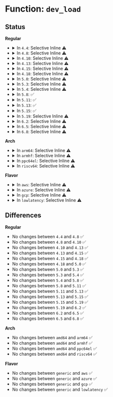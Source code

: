 # Function: <code>dev_load</code>

## Status
<b>Regular</b>
<ul>
<li>
<details>
<summary>In <code>4.4</code>: Selective Inline ⚠️</summary>

```c
void dev_load(struct net *net, const char *name);
```

**Collision:** Unique Global

**Inline:** Selective

**Transformation:** False

**Instances:**

```
In net/core/dev_ioctl.c (ffffffff817336a0)
Location: net/core/dev_ioctl.c:359
Inline: True
Direct callers:
  - net/core/dev_ioctl.c:dev_ioctl
  - net/core/dev_ioctl.c:dev_ioctl
  - net/core/dev_ioctl.c:dev_ioctl
  - net/core/dev_ioctl.c:dev_ioctl
  - net/core/dev_ioctl.c:dev_ioctl
  - net/ipv4/devinet.c:devinet_ioctl
  - net/wireless/wext-core.c:wext_handle_ioctl
  - net/wireless/wext-core.c:compat_wext_handle_ioctl
```
**Symbols:**

```
ffffffff817336a0-ffffffff81733718: dev_load (STB_GLOBAL)
```
</details>
</li>
<li>
<details>
<summary>In <code>4.8</code>: Selective Inline ⚠️</summary>

```c
void dev_load(struct net *net, const char *name);
```

**Collision:** Unique Global

**Inline:** Selective

**Transformation:** False

**Instances:**

```
In net/core/dev_ioctl.c (ffffffff8179f520)
Location: net/core/dev_ioctl.c:359
Inline: True
Direct callers:
  - net/core/dev_ioctl.c:dev_ioctl
  - net/core/dev_ioctl.c:dev_ioctl
  - net/core/dev_ioctl.c:dev_ioctl
  - net/core/dev_ioctl.c:dev_ioctl
  - net/core/dev_ioctl.c:dev_ioctl
  - net/ipv4/devinet.c:devinet_ioctl
  - net/wireless/wext-core.c:compat_wext_handle_ioctl
  - net/wireless/wext-core.c:wext_handle_ioctl
```
**Symbols:**

```
ffffffff8179f520-ffffffff8179f587: dev_load (STB_GLOBAL)
```
</details>
</li>
<li>
<details>
<summary>In <code>4.10</code>: Selective Inline ⚠️</summary>

```c
void dev_load(struct net *net, const char *name);
```

**Collision:** Unique Global

**Inline:** Selective

**Transformation:** False

**Instances:**

```
In net/core/dev_ioctl.c (ffffffff817cdef0)
Location: net/core/dev_ioctl.c:359
Inline: True
Direct callers:
  - net/core/dev_ioctl.c:dev_ioctl
  - net/core/dev_ioctl.c:dev_ioctl
  - net/core/dev_ioctl.c:dev_ioctl
  - net/core/dev_ioctl.c:dev_ioctl
  - net/core/dev_ioctl.c:dev_ioctl
  - net/ipv4/devinet.c:devinet_ioctl
  - net/wireless/wext-core.c:compat_wext_handle_ioctl
  - net/wireless/wext-core.c:wext_handle_ioctl
```
**Symbols:**

```
ffffffff817cdef0-ffffffff817cdf57: dev_load (STB_GLOBAL)
```
</details>
</li>
<li>
<details>
<summary>In <code>4.13</code>: Selective Inline ⚠️</summary>

```c
void dev_load(struct net *net, const char *name);
```

**Collision:** Unique Global

**Inline:** Selective

**Transformation:** False

**Instances:**

```
In net/core/dev_ioctl.c (ffffffff817ed3d0)
Location: net/core/dev_ioctl.c:363
Inline: True
Direct callers:
  - net/core/dev_ioctl.c:dev_ioctl
  - net/core/dev_ioctl.c:dev_ioctl
  - net/core/dev_ioctl.c:dev_ioctl
  - net/core/dev_ioctl.c:dev_ioctl
  - net/core/dev_ioctl.c:dev_ioctl
  - net/ipv4/devinet.c:devinet_ioctl
  - net/wireless/wext-core.c:compat_wext_handle_ioctl
  - net/wireless/wext-core.c:wext_handle_ioctl
```
**Symbols:**

```
ffffffff817ed3d0-ffffffff817ed437: dev_load (STB_GLOBAL)
```
</details>
</li>
<li>
<details>
<summary>In <code>4.15</code>: Selective Inline ⚠️</summary>

```c
void dev_load(struct net *net, const char *name);
```

**Collision:** Unique Global

**Inline:** Selective

**Transformation:** False

**Instances:**

```
In net/core/dev_ioctl.c (ffffffff81869600)
Location: net/core/dev_ioctl.c:375
Inline: True
Direct callers:
  - net/core/dev_ioctl.c:dev_ioctl
  - net/core/dev_ioctl.c:dev_ioctl
  - net/core/dev_ioctl.c:dev_ioctl
  - net/core/dev_ioctl.c:dev_ioctl
  - net/core/dev_ioctl.c:dev_ioctl
  - net/ipv4/devinet.c:devinet_ioctl
  - net/wireless/wext-core.c:compat_wext_handle_ioctl
  - net/wireless/wext-core.c:wext_handle_ioctl
```
**Symbols:**

```
ffffffff81869600-ffffffff81869667: dev_load (STB_GLOBAL)
```
</details>
</li>
<li>
<details>
<summary>In <code>4.18</code>: Selective Inline ⚠️</summary>

```c
void dev_load(struct net *net, const char *name);
```

**Collision:** Unique Global

**Inline:** Selective

**Transformation:** False

**Instances:**

```
In net/core/dev_ioctl.c (ffffffff818b9390)
Location: net/core/dev_ioctl.c:348
Inline: True
Direct callers:
  - net/core/dev_ioctl.c:dev_ioctl
  - net/core/dev_ioctl.c:dev_ioctl
  - net/core/dev_ioctl.c:dev_ioctl
  - net/core/dev_ioctl.c:dev_ioctl
  - net/core/dev_ioctl.c:dev_ioctl
  - net/ipv4/devinet.c:devinet_ioctl
  - net/wireless/wext-core.c:compat_wext_handle_ioctl
  - net/wireless/wext-core.c:wext_handle_ioctl
```
**Symbols:**

```
ffffffff818b9390-ffffffff818b93f7: dev_load (STB_GLOBAL)
```
</details>
</li>
<li>
<details>
<summary>In <code>5.0</code>: Selective Inline ⚠️</summary>

```c
void dev_load(struct net *net, const char *name);
```

**Collision:** Unique Global

**Inline:** Selective

**Transformation:** False

**Instances:**

```
In net/core/dev_ioctl.c (ffffffff818dffd0)
Location: net/core/dev_ioctl.c:343
Inline: True
Direct callers:
  - net/core/dev_ioctl.c:dev_ioctl
  - net/core/dev_ioctl.c:dev_ioctl
  - net/core/dev_ioctl.c:dev_ioctl
  - net/core/dev_ioctl.c:dev_ioctl
  - net/core/dev_ioctl.c:dev_ioctl
  - net/ipv4/devinet.c:devinet_ioctl
  - net/wireless/wext-core.c:compat_wext_handle_ioctl
  - net/wireless/wext-core.c:wext_handle_ioctl
```
**Symbols:**

```
ffffffff818dffd0-ffffffff818e0037: dev_load (STB_GLOBAL)
```
</details>
</li>
<li>
<details>
<summary>In <code>5.3</code>: Selective Inline ⚠️</summary>

```c
void dev_load(struct net *net, const char *name);
```

**Collision:** Unique Global

**Inline:** Selective

**Transformation:** False

**Instances:**

```
In net/core/dev_ioctl.c (ffffffff8192e650)
Location: net/core/dev_ioctl.c:343
Inline: True
Direct callers:
  - net/core/dev_ioctl.c:dev_ioctl
  - net/core/dev_ioctl.c:dev_ioctl
  - net/core/dev_ioctl.c:dev_ioctl
  - net/core/dev_ioctl.c:dev_ioctl
  - net/core/dev_ioctl.c:dev_ioctl
  - net/core/dev_ioctl.c:dev_ioctl
  - net/ipv4/devinet.c:devinet_ioctl
  - net/wireless/wext-core.c:compat_wext_handle_ioctl
  - net/wireless/wext-core.c:wext_handle_ioctl
```
**Symbols:**

```
ffffffff8192e650-ffffffff8192e6ba: dev_load (STB_GLOBAL)
```
</details>
</li>
<li>
<details>
<summary>In <code>5.4</code>: Selective Inline ⚠️</summary>

```c
void dev_load(struct net *net, const char *name);
```

**Collision:** Unique Global

**Inline:** Selective

**Transformation:** False

**Instances:**

```
In net/core/dev_ioctl.c (ffffffff819608d0)
Location: net/core/dev_ioctl.c:343
Inline: True
Direct callers:
  - net/core/dev_ioctl.c:dev_ioctl
  - net/core/dev_ioctl.c:dev_ioctl
  - net/core/dev_ioctl.c:dev_ioctl
  - net/core/dev_ioctl.c:dev_ioctl
  - net/core/dev_ioctl.c:dev_ioctl
  - net/core/dev_ioctl.c:dev_ioctl
  - net/ipv4/devinet.c:devinet_ioctl
  - net/wireless/wext-core.c:compat_wext_handle_ioctl
  - net/wireless/wext-core.c:wext_handle_ioctl
```
**Symbols:**

```
ffffffff819608d0-ffffffff8196093a: dev_load (STB_GLOBAL)
```
</details>
</li>
<li>
<details>
<summary>In <code>5.8</code>: ✅</summary>

```c
void dev_load(struct net *net, const char *name);
```

**Collision:** Unique Global

**Inline:** No

**Transformation:** False

**Instances:**

```
In net/core/dev_ioctl.c (ffffffff81a33a50)
Location: net/core/dev_ioctl.c:350
Inline: False
Direct callers:
  - net/core/dev_ioctl.c:dev_ioctl
  - net/core/dev_ioctl.c:dev_ioctl
  - net/core/dev_ioctl.c:dev_ioctl
  - net/core/dev_ioctl.c:dev_ioctl
  - net/core/dev_ioctl.c:dev_ioctl
  - net/core/dev_ioctl.c:dev_ioctl
  - net/ipv4/devinet.c:devinet_ioctl
  - net/wireless/wext-core.c:compat_wext_handle_ioctl
  - net/wireless/wext-core.c:compat_wext_handle_ioctl
  - net/wireless/wext-core.c:wext_handle_ioctl
  - net/wireless/wext-core.c:wext_handle_ioctl
```
**Symbols:**

```
ffffffff81a33a50-ffffffff81a33abe: dev_load (STB_GLOBAL)
```
</details>
</li>
<li>
<details>
<summary>In <code>5.11</code>: ✅</summary>

```c
void dev_load(struct net *net, const char *name);
```

**Collision:** Unique Global

**Inline:** No

**Transformation:** False

**Instances:**

```
In net/core/dev_ioctl.c (ffffffff81a35e00)
Location: net/core/dev_ioctl.c:354
Inline: False
Direct callers:
  - net/core/dev_ioctl.c:dev_ioctl
  - net/core/dev_ioctl.c:dev_ioctl
  - net/core/dev_ioctl.c:dev_ioctl
  - net/core/dev_ioctl.c:dev_ioctl
  - net/core/dev_ioctl.c:dev_ioctl
  - net/core/dev_ioctl.c:dev_ioctl
  - net/ipv4/devinet.c:devinet_ioctl
  - net/wireless/wext-core.c:compat_wext_handle_ioctl
  - net/wireless/wext-core.c:compat_wext_handle_ioctl
  - net/wireless/wext-core.c:wext_handle_ioctl
  - net/wireless/wext-core.c:wext_handle_ioctl
```
**Symbols:**

```
ffffffff81a35e00-ffffffff81a35e75: dev_load (STB_GLOBAL)
```
</details>
</li>
<li>
<details>
<summary>In <code>5.13</code>: ✅</summary>

```c
void dev_load(struct net *net, const char *name);
```

**Collision:** Unique Global

**Inline:** No

**Transformation:** False

**Instances:**

```
In net/core/dev_ioctl.c (ffffffff81a1cf60)
Location: net/core/dev_ioctl.c:354
Inline: False
Direct callers:
  - net/core/dev_ioctl.c:dev_ioctl
  - net/core/dev_ioctl.c:dev_ioctl
  - net/core/dev_ioctl.c:dev_ioctl
  - net/core/dev_ioctl.c:dev_ioctl
  - net/core/dev_ioctl.c:dev_ioctl
  - net/core/dev_ioctl.c:dev_ioctl
  - net/ipv4/devinet.c:devinet_ioctl
  - net/wireless/wext-core.c:compat_wext_handle_ioctl
  - net/wireless/wext-core.c:compat_wext_handle_ioctl
  - net/wireless/wext-core.c:wext_handle_ioctl
  - net/wireless/wext-core.c:wext_handle_ioctl
```
**Symbols:**

```
ffffffff81a1cf60-ffffffff81a1cfd5: dev_load (STB_GLOBAL)
```
</details>
</li>
<li>
<details>
<summary>In <code>5.15</code>: ✅</summary>

```c
void dev_load(struct net *net, const char *name);
```

**Collision:** Unique Global

**Inline:** No

**Transformation:** False

**Instances:**

```
In net/core/dev_ioctl.c (ffffffff81ad07b0)
Location: net/core/dev_ioctl.c:435
Inline: False
Direct callers:
  - net/core/dev_ioctl.c:dev_ioctl
  - net/core/dev_ioctl.c:dev_ioctl
  - net/core/dev_ioctl.c:dev_ioctl
  - net/core/dev_ioctl.c:dev_ioctl
  - net/core/dev_ioctl.c:dev_ioctl
  - net/core/dev_ioctl.c:dev_ioctl
  - net/ipv4/devinet.c:devinet_ioctl
  - net/wireless/wext-core.c:compat_wext_handle_ioctl
  - net/wireless/wext-core.c:compat_wext_handle_ioctl
  - net/wireless/wext-core.c:wext_handle_ioctl
  - net/wireless/wext-core.c:wext_handle_ioctl
```
**Symbols:**

```
ffffffff81ad07b0-ffffffff81ad0825: dev_load (STB_GLOBAL)
```
</details>
</li>
<li>
<details>
<summary>In <code>5.19</code>: Selective Inline ⚠️</summary>

```c
void dev_load(struct net *net, const char *name);
```

**Collision:** Unique Global

**Inline:** Selective

**Transformation:** False

**Instances:**

```
In net/core/dev_ioctl.c (ffffffff81c4e090)
Location: net/core/dev_ioctl.c:438
Inline: True
Direct callers:
  - net/core/dev_ioctl.c:dev_ioctl
  - net/core/dev_ioctl.c:dev_ioctl
  - net/core/dev_ioctl.c:dev_ioctl
  - net/core/dev_ioctl.c:dev_ioctl
  - net/core/dev_ioctl.c:dev_ioctl
  - net/core/dev_ioctl.c:dev_ioctl
  - net/core/dev_ioctl.c:dev_ioctl
  - net/core/dev_ioctl.c:dev_ioctl
  - net/core/dev_ioctl.c:dev_ioctl
  - net/ipv4/devinet.c:devinet_ioctl
  - net/wireless/wext-core.c:compat_wext_handle_ioctl
  - net/wireless/wext-core.c:compat_wext_handle_ioctl
  - net/wireless/wext-core.c:wext_handle_ioctl
  - net/wireless/wext-core.c:wext_handle_ioctl
```
**Symbols:**

```
ffffffff81c4e090-ffffffff81c4e12b: dev_load (STB_GLOBAL)
```
</details>
</li>
<li>
<details>
<summary>In <code>6.2</code>: Selective Inline ⚠️</summary>

```c
void dev_load(struct net *net, const char *name);
```

**Collision:** Unique Global

**Inline:** Selective

**Transformation:** False

**Instances:**

```
In net/core/dev_ioctl.c (ffffffff81e03110)
Location: net/core/dev_ioctl.c:438
Inline: True
Direct callers:
  - net/core/dev_ioctl.c:dev_ioctl
  - net/core/dev_ioctl.c:dev_ioctl
  - net/core/dev_ioctl.c:dev_ioctl
  - net/core/dev_ioctl.c:dev_ioctl
  - net/core/dev_ioctl.c:dev_ioctl
  - net/core/dev_ioctl.c:dev_ioctl
  - net/core/dev_ioctl.c:dev_ioctl
  - net/core/dev_ioctl.c:dev_ioctl
  - net/core/dev_ioctl.c:dev_ioctl
  - net/ipv4/devinet.c:devinet_ioctl
  - net/wireless/wext-core.c:compat_wext_handle_ioctl
  - net/wireless/wext-core.c:compat_wext_handle_ioctl
  - net/wireless/wext-core.c:wext_handle_ioctl
  - net/wireless/wext-core.c:wext_handle_ioctl
```
**Symbols:**

```
ffffffff81e03110-ffffffff81e031ab: dev_load (STB_GLOBAL)
```
</details>
</li>
<li>
<details>
<summary>In <code>6.5</code>: Selective Inline ⚠️</summary>

```c
void dev_load(struct net *net, const char *name);
```

**Collision:** Unique Global

**Inline:** Selective

**Transformation:** False

**Instances:**

```
In net/core/dev_ioctl.c (ffffffff81e756b0)
Location: net/core/dev_ioctl.c:454
Inline: True
Direct callers:
  - net/core/dev_ioctl.c:dev_ioctl
  - net/core/dev_ioctl.c:dev_ioctl
  - net/core/dev_ioctl.c:dev_ioctl
  - net/core/dev_ioctl.c:dev_ioctl
  - net/core/dev_ioctl.c:dev_ioctl
  - net/core/dev_ioctl.c:dev_ioctl
  - net/core/dev_ioctl.c:dev_ioctl
  - net/core/dev_ioctl.c:dev_ioctl
  - net/core/dev_ioctl.c:dev_ioctl
  - net/ipv4/devinet.c:devinet_ioctl
  - net/wireless/wext-core.c:compat_wext_handle_ioctl
  - net/wireless/wext-core.c:compat_wext_handle_ioctl
  - net/wireless/wext-core.c:wext_handle_ioctl
  - net/wireless/wext-core.c:wext_handle_ioctl
```
**Symbols:**

```
ffffffff81e756b0-ffffffff81e7574b: dev_load (STB_GLOBAL)
```
</details>
</li>
<li>
<details>
<summary>In <code>6.8</code>: Selective Inline ⚠️</summary>

```c
void dev_load(struct net *net, const char *name);
```

**Collision:** Unique Global

**Inline:** Selective

**Transformation:** False

**Instances:**

```
In net/core/dev_ioctl.c (ffffffff81f351e0)
Location: net/core/dev_ioctl.c:636
Inline: True
Direct callers:
  - net/core/dev_ioctl.c:dev_ioctl
  - net/core/dev_ioctl.c:dev_ioctl
  - net/core/dev_ioctl.c:dev_ioctl
  - net/core/dev_ioctl.c:dev_ioctl
  - net/core/dev_ioctl.c:dev_ioctl
  - net/core/dev_ioctl.c:dev_ioctl
  - net/core/dev_ioctl.c:dev_ioctl
  - net/core/dev_ioctl.c:dev_ioctl
  - net/core/dev_ioctl.c:dev_ioctl
  - net/ipv4/devinet.c:devinet_ioctl
  - net/wireless/wext-core.c:compat_wext_handle_ioctl
  - net/wireless/wext-core.c:compat_wext_handle_ioctl
  - net/wireless/wext-core.c:wext_handle_ioctl
  - net/wireless/wext-core.c:wext_handle_ioctl
```
**Symbols:**

```
ffffffff81f351e0-ffffffff81f3527b: dev_load (STB_GLOBAL)
```
</details>
</li>
</ul>
<b>Arch</b>
<ul>
<li>
<details>
<summary>In <code>arm64</code>: Selective Inline ⚠️</summary>

```c
void dev_load(struct net *net, const char *name);
```

**Collision:** Unique Global

**Inline:** Selective

**Transformation:** False

**Instances:**

```
In net/core/dev_ioctl.c (ffff800010c03e50)
Location: net/core/dev_ioctl.c:343
Inline: True
Direct callers:
  - net/core/dev_ioctl.c:dev_ioctl
  - net/core/dev_ioctl.c:dev_ioctl
  - net/core/dev_ioctl.c:dev_ioctl
  - net/core/dev_ioctl.c:dev_ioctl
  - net/core/dev_ioctl.c:dev_ioctl
  - net/ipv4/devinet.c:devinet_ioctl
  - net/wireless/wext-core.c:compat_wext_handle_ioctl
  - net/wireless/wext-core.c:wext_handle_ioctl
```
**Symbols:**

```
ffff800010c03e50-ffff800010c03ee4: dev_load (STB_GLOBAL)
```
</details>
</li>
<li>
<details>
<summary>In <code>armhf</code>: Selective Inline ⚠️</summary>

```c
void dev_load(struct net *net, const char *name);
```

**Collision:** Unique Global

**Inline:** Selective

**Transformation:** False

**Instances:**

```
In net/core/dev_ioctl.c (c0d1d14c)
Location: net/core/dev_ioctl.c:343
Inline: True
Direct callers:
  - net/core/dev_ioctl.c:dev_ioctl
  - net/core/dev_ioctl.c:dev_ioctl
  - net/core/dev_ioctl.c:dev_ioctl
  - net/core/dev_ioctl.c:dev_ioctl
  - net/core/dev_ioctl.c:dev_ioctl
  - net/ipv4/devinet.c:devinet_ioctl
  - net/wireless/wext-core.c:wext_handle_ioctl
```
**Symbols:**

```
c0d1d14c-c0d1d1c8: dev_load (STB_GLOBAL)
```
</details>
</li>
<li>
<details>
<summary>In <code>ppc64el</code>: Selective Inline ⚠️</summary>

```c
void dev_load(struct net *net, const char *name);
```

**Collision:** Unique Global

**Inline:** Selective

**Transformation:** False

**Instances:**

```
In net/core/dev_ioctl.c (c000000000cedcd0)
Location: net/core/dev_ioctl.c:343
Inline: True
Direct callers:
  - net/core/dev_ioctl.c:dev_ioctl
  - net/core/dev_ioctl.c:dev_ioctl
  - net/core/dev_ioctl.c:dev_ioctl
  - net/core/dev_ioctl.c:dev_ioctl
  - net/core/dev_ioctl.c:dev_ioctl
  - net/ipv4/devinet.c:devinet_ioctl
  - net/wireless/wext-core.c:compat_wext_handle_ioctl
  - net/wireless/wext-core.c:wext_handle_ioctl
```
**Symbols:**

```
c000000000cedcd0-c000000000cedda4: dev_load (STB_GLOBAL)
```
</details>
</li>
<li>
<details>
<summary>In <code>riscv64</code>: Selective Inline ⚠️</summary>

```c
void dev_load(struct net *net, const char *name);
```

**Collision:** Unique Global

**Inline:** Selective

**Transformation:** False

**Instances:**

```
In net/core/dev_ioctl.c (ffffffe000782fcc)
Location: net/core/dev_ioctl.c:343
Inline: True
Direct callers:
  - net/core/dev_ioctl.c:dev_ioctl
  - net/core/dev_ioctl.c:dev_ioctl
  - net/core/dev_ioctl.c:dev_ioctl
  - net/core/dev_ioctl.c:dev_ioctl
  - net/core/dev_ioctl.c:dev_ioctl
  - net/ipv4/devinet.c:devinet_ioctl
  - net/wireless/wext-core.c:wext_handle_ioctl
```
**Symbols:**

```
ffffffe000782fcc-ffffffe000783050: dev_load (STB_GLOBAL)
```
</details>
</li>
</ul>
<b>Flavor</b>
<ul>
<li>
<details>
<summary>In <code>aws</code>: Selective Inline ⚠️</summary>

```c
void dev_load(struct net *net, const char *name);
```

**Collision:** Unique Global

**Inline:** Selective

**Transformation:** False

**Instances:**

```
In net/core/dev_ioctl.c (ffffffff819008a0)
Location: net/core/dev_ioctl.c:343
Inline: True
Direct callers:
  - net/core/dev_ioctl.c:dev_ioctl
  - net/core/dev_ioctl.c:dev_ioctl
  - net/core/dev_ioctl.c:dev_ioctl
  - net/core/dev_ioctl.c:dev_ioctl
  - net/core/dev_ioctl.c:dev_ioctl
  - net/core/dev_ioctl.c:dev_ioctl
  - net/ipv4/devinet.c:devinet_ioctl
  - net/wireless/wext-core.c:compat_wext_handle_ioctl
  - net/wireless/wext-core.c:wext_handle_ioctl
```
**Symbols:**

```
ffffffff819008a0-ffffffff8190090a: dev_load (STB_GLOBAL)
```
</details>
</li>
<li>
<details>
<summary>In <code>azure</code>: Selective Inline ⚠️</summary>

```c
void dev_load(struct net *net, const char *name);
```

**Collision:** Unique Global

**Inline:** Selective

**Transformation:** False

**Instances:**

```
In net/core/dev_ioctl.c (ffffffff818ba6d0)
Location: net/core/dev_ioctl.c:343
Inline: True
Direct callers:
  - net/core/dev_ioctl.c:dev_ioctl
  - net/core/dev_ioctl.c:dev_ioctl
  - net/core/dev_ioctl.c:dev_ioctl
  - net/core/dev_ioctl.c:dev_ioctl
  - net/core/dev_ioctl.c:dev_ioctl
  - net/core/dev_ioctl.c:dev_ioctl
  - net/ipv4/devinet.c:devinet_ioctl
  - net/wireless/wext-core.c:compat_wext_handle_ioctl
  - net/wireless/wext-core.c:wext_handle_ioctl
```
**Symbols:**

```
ffffffff818ba6d0-ffffffff818ba73a: dev_load (STB_GLOBAL)
```
</details>
</li>
<li>
<details>
<summary>In <code>gcp</code>: Selective Inline ⚠️</summary>

```c
void dev_load(struct net *net, const char *name);
```

**Collision:** Unique Global

**Inline:** Selective

**Transformation:** False

**Instances:**

```
In net/core/dev_ioctl.c (ffffffff819518d0)
Location: net/core/dev_ioctl.c:343
Inline: True
Direct callers:
  - net/core/dev_ioctl.c:dev_ioctl
  - net/core/dev_ioctl.c:dev_ioctl
  - net/core/dev_ioctl.c:dev_ioctl
  - net/core/dev_ioctl.c:dev_ioctl
  - net/core/dev_ioctl.c:dev_ioctl
  - net/core/dev_ioctl.c:dev_ioctl
  - net/ipv4/devinet.c:devinet_ioctl
  - net/wireless/wext-core.c:compat_wext_handle_ioctl
  - net/wireless/wext-core.c:wext_handle_ioctl
```
**Symbols:**

```
ffffffff819518d0-ffffffff8195193a: dev_load (STB_GLOBAL)
```
</details>
</li>
<li>
<details>
<summary>In <code>lowlatency</code>: Selective Inline ⚠️</summary>

```c
void dev_load(struct net *net, const char *name);
```

**Collision:** Unique Global

**Inline:** Selective

**Transformation:** False

**Instances:**

```
In net/core/dev_ioctl.c (ffffffff819732c0)
Location: net/core/dev_ioctl.c:343
Inline: True
Direct callers:
  - net/core/dev_ioctl.c:dev_ioctl
  - net/core/dev_ioctl.c:dev_ioctl
  - net/core/dev_ioctl.c:dev_ioctl
  - net/core/dev_ioctl.c:dev_ioctl
  - net/core/dev_ioctl.c:dev_ioctl
  - net/core/dev_ioctl.c:dev_ioctl
  - net/core/dev_ioctl.c:dev_ioctl
  - net/core/dev_ioctl.c:dev_ioctl
  - net/ipv4/devinet.c:devinet_ioctl
  - net/wireless/wext-core.c:compat_wext_handle_ioctl
  - net/wireless/wext-core.c:wext_handle_ioctl
```
**Symbols:**

```
ffffffff819732c0-ffffffff81973349: dev_load (STB_GLOBAL)
```
</details>
</li>
</ul>

## Differences
<b>Regular</b>
<ul>
<li>
No changes between <code>4.4</code> and <code>4.8</code> ✅
</li>
<li>
No changes between <code>4.8</code> and <code>4.10</code> ✅
</li>
<li>
No changes between <code>4.10</code> and <code>4.13</code> ✅
</li>
<li>
No changes between <code>4.13</code> and <code>4.15</code> ✅
</li>
<li>
No changes between <code>4.15</code> and <code>4.18</code> ✅
</li>
<li>
No changes between <code>4.18</code> and <code>5.0</code> ✅
</li>
<li>
No changes between <code>5.0</code> and <code>5.3</code> ✅
</li>
<li>
No changes between <code>5.3</code> and <code>5.4</code> ✅
</li>
<li>
No changes between <code>5.4</code> and <code>5.8</code> ✅
</li>
<li>
No changes between <code>5.8</code> and <code>5.11</code> ✅
</li>
<li>
No changes between <code>5.11</code> and <code>5.13</code> ✅
</li>
<li>
No changes between <code>5.13</code> and <code>5.15</code> ✅
</li>
<li>
No changes between <code>5.15</code> and <code>5.19</code> ✅
</li>
<li>
No changes between <code>5.19</code> and <code>6.2</code> ✅
</li>
<li>
No changes between <code>6.2</code> and <code>6.5</code> ✅
</li>
<li>
No changes between <code>6.5</code> and <code>6.8</code> ✅
</li>
</ul>
<b>Arch</b>
<ul>
<li>
No changes between <code>amd64</code> and <code>arm64</code> ✅
</li>
<li>
No changes between <code>amd64</code> and <code>armhf</code> ✅
</li>
<li>
No changes between <code>amd64</code> and <code>ppc64el</code> ✅
</li>
<li>
No changes between <code>amd64</code> and <code>riscv64</code> ✅
</li>
</ul>
<b>Flavor</b>
<ul>
<li>
No changes between <code>generic</code> and <code>aws</code> ✅
</li>
<li>
No changes between <code>generic</code> and <code>azure</code> ✅
</li>
<li>
No changes between <code>generic</code> and <code>gcp</code> ✅
</li>
<li>
No changes between <code>generic</code> and <code>lowlatency</code> ✅
</li>
</ul>
